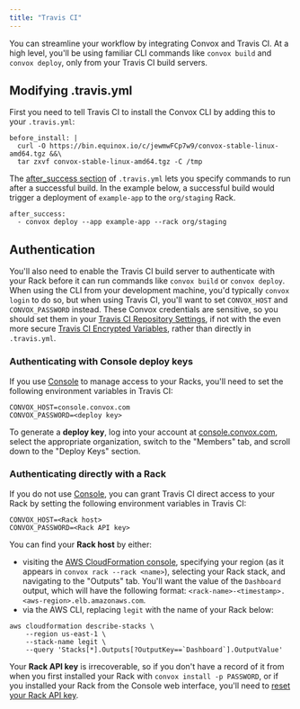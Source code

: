 ```yaml
---
title: "Travis CI"
---
```


You can streamline your workflow by integrating Convox and Travis CI. At a high level, you'll be using familiar CLI commands like `convox build` and `convox deploy`, only from your Travis CI build servers.

## Modifying .travis.yml

First you need to tell Travis CI to install the Convox CLI by adding this to your `.travis.yml`:

```
before_install: |
  curl -O https://bin.equinox.io/c/jewmwFCp7w9/convox-stable-linux-amd64.tgz &&\
  tar zxvf convox-stable-linux-amd64.tgz -C /tmp
```


The [after_success section](https://docs.travis-ci.com/user/deployment/custom/) of `.travis.yml` lets you specify commands to run after a successful build. In the example below, a successful build would trigger a deployment of `example-app` to the `org/staging` Rack.

    after_success:
      - convox deploy --app example-app --rack org/staging

## Authentication

You'll also need to enable the Travis CI build server to authenticate with your Rack before it can run commands like `convox build` or `convox deploy`. When using the CLI from your development machine, you'd typically `convox login` to do so, but when using Travis CI, you'll want to set `CONVOX_HOST` and `CONVOX_PASSWORD` instead. These Convox credentials are sensitive, so you should set them in your [Travis CI Repository Settings](https://docs.travis-ci.com/user/environment-variables/#Defining-Variables-in-Repository-Settings), if not with the even more secure [Travis CI Encrypted Variables](https://docs.travis-ci.com/user/environment-variables/#Encrypted-Variables), rather than directly in `.travis.yml`.

### Authenticating with Console deploy keys

If you use [Console](https://console.convox.com/) to manage access to your Racks, you'll need to set the following environment variables in Travis CI:

    CONVOX_HOST=console.convox.com
    CONVOX_PASSWORD=<deploy key>

To generate a **deploy key**, log into your account at [console.convox.com](https://console.convox.com), select the appropriate organization, switch to the "Members" tab, and scroll down to the "Deploy Keys" section.

### Authenticating directly with a Rack

If you do not use [Console](https://console.convox.com/), you can grant Travis CI direct access to your Rack by setting the following environment variables in Travis CI:

    CONVOX_HOST=<Rack host>
    CONVOX_PASSWORD=<Rack API key>

You can find your **Rack host** by either:

* visiting the [AWS CloudFormation console](https://console.aws.amazon.com/cloudformation), specifying your region (as it appears in `convox rack --rack <name>`), selecting your Rack stack, and navigating to the "Outputs" tab. You'll want the value of the `Dashboard` output, which will have the following format: `<rack-name>-<timestamp>.<aws-region>.elb.amazonaws.com`.
* via the AWS CLI, replacing `legit` with the name of your Rack below:

```
aws cloudformation describe-stacks \
    --region us-east-1 \
    --stack-name legit \
    --query 'Stacks[*].Outputs[?OutputKey==`Dashboard`].OutputValue'
```

Your **Rack API key** is irrecoverable, so if you don't have a record of it from when you first installed your Rack with `convox install -p PASSWORD`, or if you installed your Rack from the Console web interface, you'll need to [reset your Rack API key](/docs/api-keyroll/#roll-rack-api-key-ne-password).
